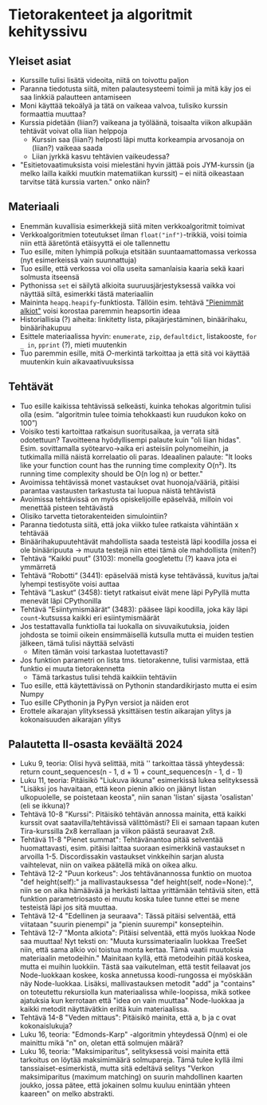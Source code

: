 # Tietorakenteet ja algoritmit kehityssivu

## Yleiset asiat

* Kurssille tulisi lisätä videoita, niitä on toivottu paljon
* Paranna tiedotusta siitä, miten palautesysteemi toimii ja mitä käy jos ei saa linkkiä palautteen antamiseen
* Moni käyttää tekoälyä ja tätä on vaikeaa valvoa, tulisiko kurssin formaattia muuttaa?
* Kurssia pidetään (liian?) vaikeana ja työläänä, toisaalta viikon alkupään tehtävät voivat olla liian helppoja
  - Kurssin saa (liian?) helposti läpi mutta korkeampia arvosanoja on (liian?) vaikeaa saada
  - Liian jyrkkä kasvu tehtävien vaikeudessa?
* "Esitietovaatimuksista voisi mielestäni hyvin jättää pois JYM-kurssin (ja melko lailla kaikki muutkin matematiikan kurssit) – ei niitä oikeastaan tarvitse tätä kurssia varten." onko näin?

## Materiaali

* Enemmän kuvallisia esimerkkejä siitä miten verkkoalgoritmit toimivat
* Verkkoalgoritmien toteutukset ilman `float("inf")`-trikkiä, voisi toimia niin että ääretöntä etäisyyttä ei ole tallennettu
* Tuo esille, miten lyhimpiä polkuja etsitään suuntaamattomassa verkossa (nyt esimerkeissä vain suunnattuja)
* Tuo esille, että verkossa voi olla useita samanlaisia kaaria sekä kaari solmusta itseensä
* Pythonissa `set` ei säilytä alkioita suuruusjärjestyksessä vaikka voi näyttää siltä, esimerkki tästä materiaaliin
* Maininta `heapq.heapify`-funktiosta. Tällöin esim. tehtävä ["Pienimmät alkiot"](https://cses.fi/tira24k/task/2539) voisi korostaa paremmin heapsortin ideaa
* Historiallisia (?) aiheita: linkitetty lista, pikajärjestäminen, binäärihaku, binäärihakupuu
* Esittele materiaalissa hyvin: `enumerate`, `zip`, `defaultdict`, listakooste, `for _ in`, `pprint` (?), mieti muutenkin
* Tuo paremmin esille, mitä $O$-merkintä tarkoittaa ja että sitä voi käyttää muutenkin kuin aikavaativuuksissa

## Tehtävät

* Tuo esille kaikissa tehtävissä selkeästi, kuinka tehokas algoritmin tulisi olla (esim. “algoritmin tulee toimia tehokkaasti kun ruudukon koko on 100”)
* Voisiko testi kartoittaa ratkaisun suoritusaikaa, ja verrata sitä odotettuun? Tavoitteena hyödyllisempi palaute kuin "oli liian hidas". Esim. sovittamalla syötearvo→aika eri asteisiin polynomeihin, ja tutkimalla millä näistä korrelaatio oli paras. Ideaalinen palaute: "It looks like your function count has the running time complexity O(n²). Its running time complexity should be O(n log n) or better."
* Avoimissa tehtävissä monet vastaukset ovat huonoja/vääriä, pitäisi parantaa vastausten tarkastusta tai luopua näistä tehtävistä
* Avoimissa tehtävissä on myös opiskelijoille epäselvää, milloin voi menettää pisteen tehtävästä
* Olisiko tarvetta tietorakenteiden simulointiin?
* Paranna tiedotusta siitä, että joka viikko tulee ratkaista vähintään x tehtävää
* Binäärihakupuutehtävät mahdollista saada testeistä läpi koodilla jossa ei ole binääripuuta -> muuta testejä niin ettei tämä ole mahdollista (miten?)
* Tehtävä “Kaikki puut” (3103): monella googletettu (?) kaava jota ei ymmärretä
* Tehtävä “Robotti“ (3441): epäselvää mistä kyse tehtävässä, kuvitus ja/tai lyhempi testisyöte voisi auttaa
* Tehtävä “Laskut“ (3458): tietyt ratkaisut eivät mene läpi PyPyllä mutta menevät läpi CPythonilla
* Tehtävä “Esiintymismäärät“ (3483): pääsee läpi koodilla, joka käy läpi `count`-kutsussa kaikki eri esiintymismäärät
* Jos testattavalla funktiolla tai luokalla on sivuvaikutuksia, joiden johdosta se toimii oikein ensimmäisellä kutsulla mutta ei muiden testien jälkeen, tämä tulisi näyttää selvästi
  - Miten tämän voisi tarkastaa luotettavasti?
* Jos funktion parametri on lista tms. tietorakenne, tulisi varmistaa, että funktio ei muuta tietorakennetta
  - Tämä tarkastus tulisi tehdä kaikkiin tehtäviin
* Tuo esille, että käytettävissä on Pythonin standardikirjasto mutta ei esim Numpy
* Tuo esille CPythonin ja PyPyn versiot ja näiden erot
* Erottele aikarajan ylityksessä yksittäisen testin aikarajan ylitys ja kokonaisuuden aikarajan ylitys

## Palautetta II-osasta keväältä 2024

* Luku 9, teoria: Olisi hyvä selittää, mitä '' tarkoittaa tässä yhteydessä: return count_sequences(n - 1, d + 1) +
count_sequences(n - 1, d - 1)
* Luku 11, teoria: Pitäisikö "Liukuva ikkuna" esimerkissä lukea selityksessä "Lisäksi jos havaitaan, että keon pienin alkio on jäänyt listan ulkopuolelle, se poistetaan keosta", niin sanan 'listan' sijasta 'osalistan' (eli se ikkuna)?
* Tehtävä 10-8 "Kurssi": Pitäisikö tehtävän annossa mainita, että kaikki kurssit ovat saatavilla/tehtävissä välittömästi? Eli ei samaan tapaan kuten Tira-kurssilla 2x8 kerrallaan ja viikon päästä seuraavat 2x8.
* Tehtävä 11-8 "Pienet summat": Tehtävänantoa pitää selventää huomattavasti, esim. pitäisi laittaa suoraan esimerkkinä vastaukset n arvoilla 1-5. Discordissakin vastaukset vinkkeihin sarjan alusta vaihtelevat, niin on vaikea päätellä mikä on oikea alku.
* Tehtävä 12-2 "Puun korkeus": Jos tehtävänannossa funktio on muotoa "def height(self):" ja mallivastauksessa "def height(self, node=None):", niin se on aika hämäävää ja herkästi laittaa yrittämään tehtäviä siten, että funktion parametriosasto ei muutu koska tulee tunne ettei se mene testeistä läpi jos sitä muuttaa.
* Tehtävä 12-4 "Edellinen ja seuraava": Tässä pitäisi selventää, että viitataan "suurin pienempi" ja "pienin suurempi" konsepteihin.
* Tehtävä 12-7 "Monta alkiota": Pitäisi selventää, että myös luokkaa Node saa muuttaa! Nyt teksti on: "Muuta kurssimateriaalin luokkaa TreeSet niin, että sama alkio voi toistua monta kertaa. Tämä vaatii muutoksia materiaalin metodeihin." Mainitaan kyllä, että metodeihin pitää koskea, mutta ei muihin luokkiin. Tästä saa vaikutelman, että testit feilaavat jos Node-luokkaan koskee, koska annetussa koodi-rungossa ei myöskään näy Node-luokkaa. Lisäksi, mallivastauksen metodit "add" ja "contains" on toteutettu rekursiolla kun materiaalissa while-loopissa, mikä sotkee ajatuksia kun kerrotaan että "idea on vain muuttaa" Node-luokkaa ja kaikki metodit näyttävätkin eriltä kuin materiaalissa.
* Tehtävä 14-8 "Veden mittaus": Pitäisikö mainita, että a, b ja c ovat kokonaislukuja?
* Luku 16, teoria: "Edmonds-Karp" -algoritmin yhteydessä O(nm) ei ole mainittu mikä "n" on, oletan että solmujen määrä?
* Luku 16, teoria: "Maksimiparitus", selityksessä voisi mainita että tarkoitus on löytää maksimimäärä solmupareja. Tämä tulee kyllä ilmi tanssiaiset-esimerkistä, mutta sitä edeltävä selitys "Verkon maksimiparitus (maximum matching) on suurin mahdollinen kaarten joukko, jossa pätee, että jokainen solmu kuuluu enintään yhteen kaareen" on melko abstrakti.

